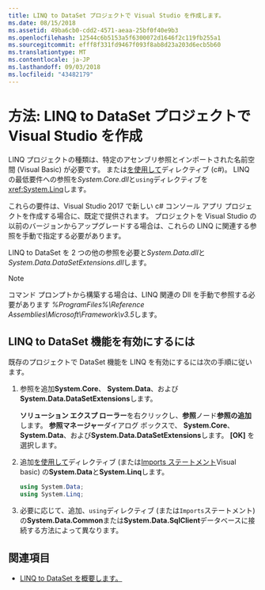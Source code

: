 ```yaml
---
title: LINQ to DataSet プロジェクトで Visual Studio を作成します。
ms.date: 08/15/2018
ms.assetid: 49ba6cb0-cdd2-4571-aeaa-25bf0f40e9b3
ms.openlocfilehash: 12544c6b5153a5f6300072d1646f2c119fb255a1
ms.sourcegitcommit: efff8f331fd9467f093f8ab8d23a203d6ecb5b60
ms.translationtype: MT
ms.contentlocale: ja-JP
ms.lasthandoff: 09/03/2018
ms.locfileid: "43482179"
---
```

# <a name="how-to-create-a-linq-to-dataset-project-in-visual-studio"></a>方法: LINQ to DataSet プロジェクトで Visual Studio を作成

LINQ プロジェクトの種類は、特定のアセンブリ参照とインポートされた名前空間 (Visual Basic) が必要です。 または[を使用して](../../../csharp/language-reference/keywords/using-directive.md)ディレクティブ (c#)。 LINQ の最低要件への参照を*System.Core.dll*と`using`ディレクティブを<xref:System.Linq>します。

これらの要件は、Visual Studio 2017 で新しい c# コンソール アプリ プロジェクトを作成する場合に、既定で提供されます。 プロジェクトを Visual Studio の以前のバージョンからアップグレードする場合は、これらの LINQ に関連する参照を手動で指定する必要があります。

LINQ to DataSet を 2 つの他の参照を必要と*System.Data.dll*と*System.Data.DataSetExtensions.dll*します。

> [!NOTE]
> コマンド プロンプトから構築する場合は、LINQ 関連の Dll を手動で参照する必要があります *%ProgramFiles%\Reference Assemblies\Microsoft\Framework\v3.5*します。

## <a name="to-enable-linq-to-dataset-functionality"></a>LINQ to DataSet 機能を有効にするには

既存のプロジェクトで DataSet 機能を LINQ を有効にするには次の手順に従います。

1. 参照を追加**System.Core**、 **System.Data**、および**System.Data.DataSetExtensions**します。

   **ソリューション エクスプ ローラー**を右クリックし、**参照**ノード**参照の追加**します。 **参照マネージャー**ダイアログ ボックスで、 **System.Core**、 **System.Data**、および**System.Data.DataSetExtensions**します。 **[OK]** を選択します。

1. 追加[を使用して](../../../csharp/language-reference/keywords/using-directive.md)ディレクティブ (または[Imports ステートメント](../../../visual-basic/language-reference/statements/imports-statement-net-namespace-and-type.md)Visual basic) の**System.Data**と**System.Linq**します。

   ```csharp
   using System.Data;
   using System.Linq;
   ```

1. 必要に応じて、追加、`using`ディレクティブ (または`Imports`ステートメント) の**System.Data.Common**または**System.Data.SqlClient**データベースに接続する方法によって異なります。

## <a name="see-also"></a>関連項目

- [LINQ to DataSet を概要します。](../../../../docs/framework/data/adonet/getting-started-linq-to-dataset.md)
